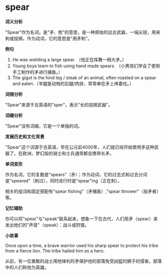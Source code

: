 # spear

**词义分析**

  

"Spear"作为名词，是"矛、枪"的意思，是一种原始的远古武器，一端尖锐，用来刺或投掷。作为动词，它的意思是"用矛刺"。

  

**例句**

  

1.  He was wielding a large spear. （他正在挥舞一柄大矛。）
2.  Young boys learn to fish using hand made spears. （小男孩们学会了使用手工制作的矛进行捕鱼。）
3.  The gigot is the hind leg / steak of an animal, often roasted on a spear and eaten.（羊腿是动物的后腿/肉排，常常串在矛上烤着吃。）

  

**词根分析**

  

"Spear"来源于古英语的"sper"，表示"长的投掷武器"。

  

**词缀分析**

  

"Spear"没有词缀，它是一个单独的词。

  

**发展历史和文化背景**

  

"Spear"这个词源于古英语，早在公元前4000年，人们就已经开始使用矛这种武器了。在欧洲，梦幻般的骑士和士兵通常都会携带长矛。

  

**单词变形**

  

作为名词，它的复数是"spears"（矛）；作为动词，它的过去式和过去分词是"speared"（刺过），同时进行时是"spear"ing（正在刺）。

  

相关的组词和固定搭配有"spear fishing"（矛捕鱼）,"spear thrower"（投矛者）等。

  

**记忆辅助**

  

你可以将"spear"与"speak"联系起来，想象一下在古代，人们用矛（spear）来发出他们的"声音"（speak）：战斗或狩猎。

  

**小故事**

  

Once upon a time, a brave warrior used his sharp spear to protect his tribe from a fierce lion. The tribe hailed him as a hero.

  

从前，有一位勇敢的战士用他锋利的矛保护他的部落免受凶猛的狮子的侵害。部落中的人们称他为英雄。

